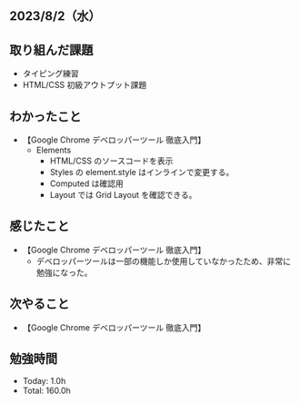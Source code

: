 ## 2023/8/2（水）

## 取り組んだ課題

- タイピング練習
- HTML/CSS 初級アウトプット課題

## わかったこと

- 【Google Chrome デベロッパーツール 徹底入門】
  - Elements
    - HTML/CSS のソースコードを表示
    - Styles の element.style はインラインで変更する。
    - Computed は確認用
    - Layout では Grid Layout を確認できる。

## 感じたこと

- 【Google Chrome デベロッパーツール 徹底入門】
  - デベロッパーツールは一部の機能しか使用していなかったため、非常に勉強になった。

## 次やること

- 【Google Chrome デベロッパーツール 徹底入門】

## 勉強時間

- Today: 1.0h
- Total: 160.0h
